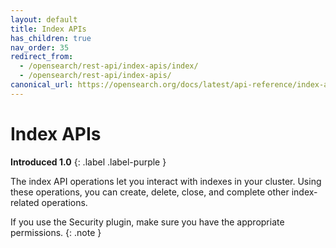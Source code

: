 ```yaml
---
layout: default
title: Index APIs
has_children: true
nav_order: 35
redirect_from:
  - /opensearch/rest-api/index-apis/index/
  - /opensearch/rest-api/index-apis/
canonical_url: https://opensearch.org/docs/latest/api-reference/index-apis/index/
---
```


# Index APIs
**Introduced 1.0**
{: .label .label-purple }

The index API operations let you interact with indexes in your cluster. Using these operations, you can create, delete, close, and complete other index-related operations.

If you use the Security plugin, make sure you have the appropriate permissions.
{: .note }
